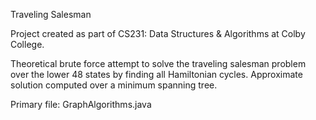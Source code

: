 Traveling Salesman

Project created as part of CS231: Data Structures & Algorithms at Colby College.

Theoretical brute force attempt to solve the traveling salesman problem over the lower 48 states by finding all Hamiltonian cycles. 
Approximate solution computed over a minimum spanning tree. 

Primary file: GraphAlgorithms.java
